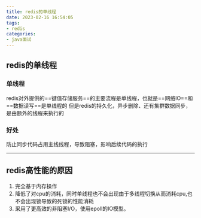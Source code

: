 ```yaml
---
title: redis的单线程
date: 2023-02-16 16:54:05
tags:
- redis
categories:
- java面试
---
```

## redis的单线程
### 单线程
redis对外提供的==键值存储服务==的主要流程是单线程，也就是==网络IO==和==数据读写==是单线程的
但是redis的持久化，异步删除、还有集群数据同步，是由额外的线程来执行的
### 好处
防止同步代码占用主线线程，导致阻塞，影响后续代码的执行

---
## redis高性能的原因
1. 完全基于内存操作
2. 降低了对cpu的消耗，同时单线程也不会出现由于多线程切换从而消耗cpu,也不会出现锁导致的死锁的性能消耗
3. 采用了更高效的非阻塞I/O，使用epoll的IO模型。
